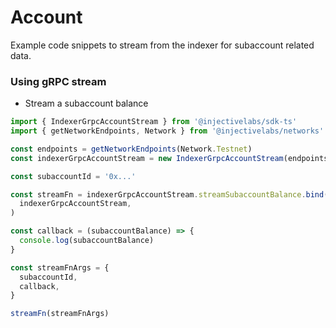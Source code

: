 # Account

Example code snippets to stream from the indexer for subaccount related data.

### Using gRPC stream

- Stream a subaccount balance

```ts
import { IndexerGrpcAccountStream } from '@injectivelabs/sdk-ts'
import { getNetworkEndpoints, Network } from '@injectivelabs/networks'

const endpoints = getNetworkEndpoints(Network.Testnet)
const indexerGrpcAccountStream = new IndexerGrpcAccountStream(endpoints.indexer)

const subaccountId = '0x...'

const streamFn = indexerGrpcAccountStream.streamSubaccountBalance.bind(
  indexerGrpcAccountStream,
)

const callback = (subaccountBalance) => {
  console.log(subaccountBalance)
}

const streamFnArgs = {
  subaccountId,
  callback,
}

streamFn(streamFnArgs)
```
